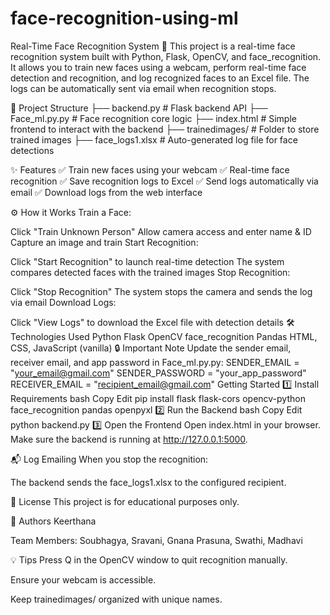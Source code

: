 # face-recognition-using-ml
Real-Time Face Recognition System 🚀
This project is a real-time face recognition system built with Python, Flask, OpenCV, and face_recognition. It allows you to train new faces using a webcam, perform real-time face detection and recognition, and log recognized faces to an Excel file. The logs can be automatically sent via email when recognition stops.

📂 Project Structure
├── backend.py # Flask backend API ├── Face_ml.py.py # Face recognition core logic ├── index.html # Simple frontend to interact with the backend ├── trainedimages/ # Folder to store trained images ├── face_logs1.xlsx # Auto-generated log file for face detections

✨ Features
✅ Train new faces using your webcam
✅ Real-time face recognition
✅ Save recognition logs to Excel
✅ Send logs automatically via email
✅ Download logs from the web interface

⚙ How it Works
Train a Face:

Click "Train Unknown Person"
Allow camera access and enter name & ID
Capture an image and train
Start Recognition:

Click "Start Recognition" to launch real-time detection
The system compares detected faces with the trained images
Stop Recognition:

Click "Stop Recognition"
The system stops the camera and sends the log via email
Download Logs:

Click "View Logs" to download the Excel file with detection details
🛠 Technologies Used
Python
Flask
OpenCV
face_recognition
Pandas
HTML, CSS, JavaScript (vanilla)
🔒 Important Note
Update the sender email, receiver email, and app password in Face_ml.py.py:
SENDER_EMAIL = "your_email@gmail.com"
SENDER_PASSWORD = "your_app_password"
RECEIVER_EMAIL = "recipient_email@gmail.com"
Getting Started 1️⃣ Install Requirements bash Copy Edit pip install flask flask-cors opencv-python face_recognition pandas openpyxl 2️⃣ Run the Backend bash Copy Edit python backend.py 3️⃣ Open the Frontend Open index.html in your browser. Make sure the backend is running at http://127.0.0.1:5000.

📬 Log Emailing When you stop the recognition:

The backend sends the face_logs1.xlsx to the configured recipient.

📑 License This project is for educational purposes only.

🙌 Authors Keerthana

Team Members: Soubhagya, Sravani, Gnana Prasuna, Swathi, Madhavi

💡 Tips Press Q in the OpenCV window to quit recognition manually.

Ensure your webcam is accessible.

Keep trainedimages/ organized with unique names.
